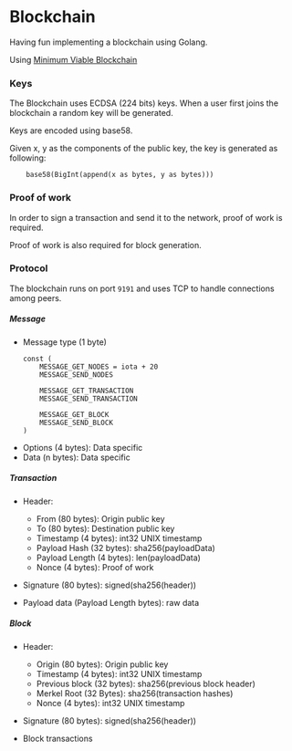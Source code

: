 # Blockchain
Having fun implementing a blockchain using Golang.

Using [Minimum Viable Blockchain](https://artsec.hackpad.com/Blockchains-and-Bitcoins-mR2wlQ4KbVQ)

### Keys

The Blockchain uses ECDSA (224 bits) keys. 
When a user first joins the blockchain a random key will be generated.

Keys are encoded using base58.

Given x, y as the components of the public key, the key is generated as following:

```
	base58(BigInt(append(x as bytes, y as bytes)))
```

### Proof of work
In order to sign a transaction and send it to the network, proof of work is required. 

Proof of work is also required for block generation.

### Protocol

The blockchain runs on port `9191` and uses TCP to handle connections among peers.

##### Message

* Message type (1 byte)
	```
	const (
		MESSAGE_GET_NODES = iota + 20
		MESSAGE_SEND_NODES

		MESSAGE_GET_TRANSACTION
		MESSAGE_SEND_TRANSACTION

		MESSAGE_GET_BLOCK
		MESSAGE_SEND_BLOCK
	)
	```
* Options (4 bytes): Data specific
* Data (n bytes): Data specific

##### Transaction
	
* Header: 
	* From (80 bytes): Origin public key
	* To (80 bytes): Destination public key
	* Timestamp (4 bytes): int32 UNIX timestamp
 	* Payload Hash (32 bytes): sha256(payloadData)
	* Payload Length (4 bytes): len(payloadData)
	* Nonce (4 bytes): Proof of work

* Signature (80 bytes): signed(sha256(header))
* Payload data (Payload Length bytes): raw data

##### Block

* Header:
	* Origin (80 bytes): Origin public key
	* Timestamp (4 bytes): int32 UNIX timestamp
	* Previous block (32 bytes): sha256(previous block header)
	* Merkel Root (32 Bytes): sha256(transaction hashes)
	* Nonce (4 bytes): int32 UNIX timestamp

* Signature (80 bytes): signed(sha256(header))
* Block transactions
